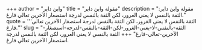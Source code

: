 +++
author = "واين داير"
title = "مقولة واين داير"
description = "مقولة واين داير: الثقة بالنفس لا يعني الغرور، لكن الثقة بالنفس لدرجة استصغار الآخرين تعالي فارغ."
quote = '''الثقة بالنفس لا يعني الغرور، لكن الثقة بالنفس لدرجة استصغار الآخرين تعالي فارغ.'''
slug = "الثقة-بالنفس-لا-يعني-الغرور-لكن-الثقة-بالنفس-لدرجة-استصغار-الآخرين-تعالي-فارغ"
+++
الثقة بالنفس لا يعني الغرور، لكن الثقة بالنفس لدرجة استصغار الآخرين تعالي فارغ.
